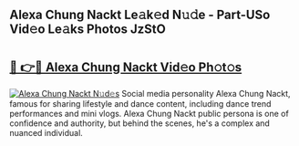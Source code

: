 ## Alexa Chung Nackt Le𝚊k𝚎d N𝚞𝚍e - Part-USo Vid𝚎o Le𝚊ks Photos JzStO

# <h2><a href="http://fbaxha3.evod.top/?m=Alexa+Chung+Nackt">🔗 👉🔴 Alexa Chung Nackt Vid𝚎o Ph𝚘t𝚘s</a></h2>

[![Alexa Chung Nackt N𝚞d𝚎s](https://i.imgur.com/8V9OHl7.gif)](http://fbaxha3.evod.top/?m=Alexa+Chung+Nackt)
Social media personality Alexa Chung Nackt, famous for sharing lifestyle and dance content, including dance trend performances and mini vlogs. Alexa Chung Nackt public persona is one of confidence and authority, but behind the scenes, he's a complex and nuanced individual. 
